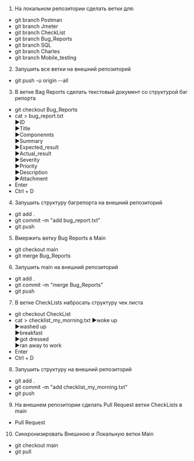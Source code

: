 1. На локальном репозитории сделать ветки для:   
* git branch Postman     
* git branch Jmeter  
* git branch CheckList   
* git branch Bug_Reports   
* git branch SQL    
* git branch Charles     
* git branch Mobile_testing    
    
2. Запушить все ветки на внешний репозиторий  
* git push -u origin --all    

3. В ветке Bag Reports сделать текстовый документ со структурой баг репорта    
* git checkout Bug_Reports    
* cat > bug_report.txt   
  ►ID    
  ►Title   
  ►Componennts  
  ►Summary  
  ►Expected_result  
  ►Actual_result  
  ►Severity  
  ►Priority  
  ►Description  
  ►Attachment  
* Enter
* Ctrl + D
     
4. Запушить структуру багрепорта на внешний репозиторий   
* git add . 
* git commit -m "add bug_report.txt"
* git push 
   
5. Вмержить ветку Bug Reports в Main  
* git checkout main 
* git merge Bug_Reports  

6. Запушить main на внешний репозиторий  
* git add .    
* git commit -m "merge Bug_Reports"    
* git push    

7. В ветке CheckLists набросать структуру чек листа   
* git checkout CheckList   
* cat > checklist_my_morning.txt
  ►woke up    
  ►washed up   
  ►breakfast    
  ►got dressed    
  ►ran away to work    
* Enter
* Ctrl + D

8. Запушить структуру на внешний репозиторий  
* git add .   
* git commit -m "add checklist_my_morning.txt"   
* git push   

9. На внешнем репозитории сделать Pull Request ветки CheckLists в main   
* Pull Request   

10. Синхронизировать Внешнюю и Локальную ветки Main   
* git checkout main 
* git pull  
  
      
